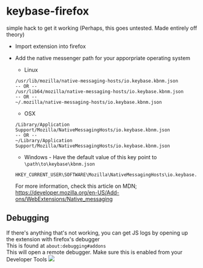 # keybase-firefox
simple hack to get it working (Perhaps, this goes untested. Made entirely off theory)

* Import extension into firefox
* Add the native messenger path for your apporpriate operating system
	* Linux

	```
	/usr/lib/mozilla/native-messaging-hosts/io.keybase.kbnm.json
	-- OR --
	/usr/lib64/mozilla/native-messaging-hosts/io.keybase.kbnm.json
	-- OR --
	~/.mozilla/native-messaging-hosts/io.keybase.kbnm.json
	```

	* OSX

	```
	/Library/Application Support/Mozilla/NativeMessagingHosts/io.keybase.kbnm.json
	-- OR -- 
	~/Library/Application Support/Mozilla/NativeMessagingHosts/io.keybase.kbnm.json
	```

	* Windows - Have the default value of this key point to `\path\to\keybase\kbnm.json`

	```
	HKEY_CURRENT_USER\SOFTWARE\Mozilla\NativeMessagingHosts\io.keybase.kbnm
	```

	For more information, check this article on MDN; https://developer.mozilla.org/en-US/Add-ons/WebExtensions/Native_messaging

## Debugging

If there's anything that's not working, you can get JS logs by opening up the extension with firefox's debugger  
This is found at `about:debugging#addons`  
This will open a remote debugger. Make sure this is enabled from your Developer Tools
![](https://tenryuu.blob.core.windows.net/astrid/17-05-25_08-39-04.png)
